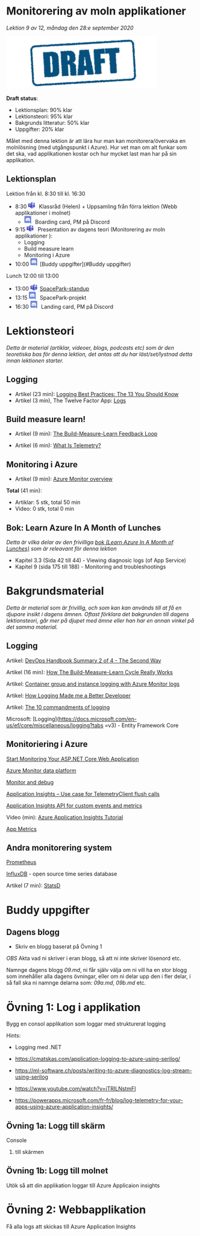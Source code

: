 # Monitorering av moln applikationer

*Lektion 9 av 12, måndag den 28:e september 2020*

![Draft](/assets/images/draft.png)

**Draft status**:

* Lektionsplan: 90% klar
* Lektionsteori: 95% klar
* Bakgrunds litteratur: 50% klar
* Uppgifter: 20% klar

Målet med denna lektion är att lära hur man kan monitorera/övervaka en molnlösning (med utgångspunkt i Azure). Hur vet man om alt funkar som det ska, vad applikationen kostar och hur mycket last man har på sin applikation.

## Lektionsplan
Lektion från kl. 8:30 till kl. 16:30

* 8:30 <img style="margin-right:0.5em;" src="assets/images/teams18.png"  alt="Teams"/> Klassråd (Helen) + Uppsamling från förra lektion (Webb applikationer i molnet)
  * <img style="margin-right:0.5em;" src="assets/images/discord18.png" alt="Discord"/> Boarding card, PM på Discord
* 9:15 <img style="margin-right:0.5em;" src="assets/images/teams18.png"  alt="Teams"/> Presentation av dagens teori (Monitorering av moln applikationer ): 
  * Logging
  * Build measure learn
  * Monitoring i Azure
* 10:00 <img style="margin-right:0.5em;" src="assets/images/discord18.png" alt="Discord"/>[Buddy uppgifter](#Buddy uppgifter)

Lunch 12:00 till 13:00

* 13:00 <img style="margin-right:0.5em;" src="assets/images/teams18.png" alt="Teams"/>[SpacePark-standup](project_standup.md)
* 13:15 <img style="margin-right:0.5em;" src="assets/images/discord18.png" alt="Discord"/> SpacePark-projekt
* 16:30 <img style="margin-right:0.5em;" src="assets/images/discord18.png" alt="Discord"/> Landing card, PM på Discord

# Lektionsteori
*Detta är material (artiklar, videoer, blogs, podcasts etc) som är den teoretiska bas för denna lektion, det antas att du har läst/set/lystnad detta innan lektionen starter.*

## Logging

* Artikel (23 min): [Logging Best Practices: The 13 You Should Know](https://www.scalyr.com/blog/the-10-commandments-of-logging/)
* Artikel (3 min), The Twelve Factor App: [Logs](https://12factor.net/logs)

## Build measure learn!

* Artikel (9 min): [The Build-Measure-Learn Feedback Loop](https://www.mindtools.com/pages/article/build-measure-learn.htm)

* Artikel (6 min): [What Is Telemetry?](https://stackify.com/telemetry-tutorial/) 

## Monitoring i Azure

* Artikel (9 min): [Azure Monitor overview](https://docs.microsoft.com/en-us/azure/azure-monitor/overview)

**Total** (41 min):

- Artiklar: 5 stk, total 50 min
- Video: 0 stk, total 0 min

## Bok: Learn Azure In A Month of Lunches

*Detta är vilka delar av den frivilliga [bok (Learn Azure In A Month of Lunches)](info_learningmaterial.md) som är releavant för denna lektion*

* Kapitel 3.3 (Sida 42 till 44) - Viewing diagnosic logs (of App Service)
* Kapitel 9 (sida 175 till 188) - Monitoring and troubleshootings

# Bakgrundsmaterial

*Detta är material som är frivillig, och som kan kan används till at få en djupare insikt i dagens ämnen. Oftast förklara det bakgrunden till dagens lektionsteori, går mer på djupet med ämne eller han har en annan vinkel på det samma material.*

## Logging

Artikel: [DevOps Handbook Summary 2 of 4 - The Second Way](https://agilejazz.blogspot.com/p/the-devops-handbook-summary-2-of-4.html)

Artikel (16 min): [How The Build-Measure-Learn Cycle Really Works](https://www.cleverism.com/how-build-measure-learn-cycle-really-works/)

Artikel: [Container group and instance logging with Azure Monitor logs](https://docs.microsoft.com/en-us/azure/container-instances/container-instances-log-analytics)

Artikel: [How Logging Made me a Better Developer](http://vasir.net/blog/development/how-logging-made-me-a-better-developer)

Artikel: [The 10 commandments of logging](http://www.masterzen.fr/2013/01/13/the-10-commandments-of-logging/)

Microsoft: [Logging](https://docs.microsoft.com/en-us/ef/core/miscellaneous/logging?tabs
=v3) - Entity Framework Core

## Monitoriering i Azure

[Start Monitoring Your ASP.NET Core Web Application](https://docs.microsoft.com/en-us/azure/azure-monitor/learn/dotnetcore-quick-start)

[Azure Monitor data platform](https://docs.microsoft.com/en-us/azure/azure-monitor/platform/data-platform)

[Monitor and debug](https://docs.microsoft.com/en-us/aspnet/core/azure/devops/monitoring?view=aspnetcore-3.1)

[Application Insights – Use case for TelemetryClient flush calls](https://devblogs.microsoft.com/premier-developer/application-insights-use-case-for-telemetryclient-flush-calls/)

[Application Insights API for custom events and metrics](https://docs.microsoft.com/en-us/azure/azure-monitor/app/api-custom-events-metrics)

Video (min): [Azure Application Insights Tutorial](https://www.youtube.com/watch?v=A0jAeGf2zUQ)

[App Metrics](https://www.app-metrics.io/)

## Andra monitorering system

[Prometheus ](https://prometheus.io/)

[InfluxDB](https://www.influxdata.com/) - open source time series database

Artikel (7 min): [StatsD](https://www.datadoghq.com/blog/statsd/)

# Buddy uppgifter

## Dagens blogg

* Skriv en blogg baserat på Övning  1

*OBS* Akta vad ni skriver i eran blogg, så att ni inte skriver lösenord etc.

Namnge dagens blogg *09.md*, ni får själv välja om ni vill ha en stor blogg som innehåller alla dagens övningar, eller om ni delar upp den i fler delar, i så fall ska ni namnge delarna som: *09a.md*, *09b.md* etc.

# Övning 1: Log i applikation

Bygg en consol applikation som loggar med strukturerat logging

Hints: 

* Logging med .NET

* https://cmatskas.com/application-logging-to-azure-using-serilog/

* https://ml-software.ch/posts/writing-to-azure-diagnostics-log-stream-using-serilog

* https://www.youtube.com/watch?v=iTRILNstmFI
* https://powerapps.microsoft.com/fr-fr/blog/log-telemetry-for-your-apps-using-azure-application-insights/

## Övning 1a: Logg till skärm

Console

1) till skärmen

## Övning 1b: Logg till molnet

Utök så att din applikation loggar till Azure Applicaion insights

# Övning 2: Webbapplikation

Få alla logs att skickas till Azure Application Insights
